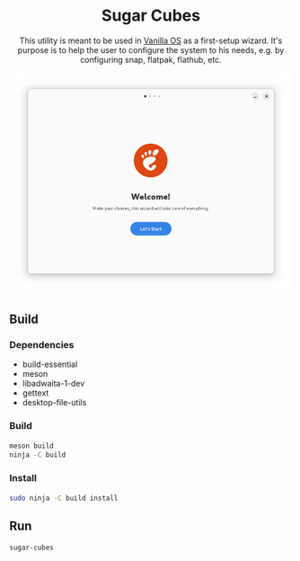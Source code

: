 <div align="center">
    <h1>Sugar Cubes</h1>
    <p>This utility is meant to be used in <a href="https://github.com/vanilla-os">Vanilla OS</a> 
    as a first-setup wizard. It's purpose is to help the user to configure the 
    system to his needs, e.g. by configuring snap, flatpak, flathub, etc.</p>
    <img src="data/screenshot-1.png">
</div>


## Build
### Dependencies
- build-essential
- meson
- libadwaita-1-dev
- gettext
- desktop-file-utils

### Build
```bash
meson build
ninja -C build
```

### Install
```bash
sudo ninja -C build install
```

## Run
```bash
sugar-cubes
```